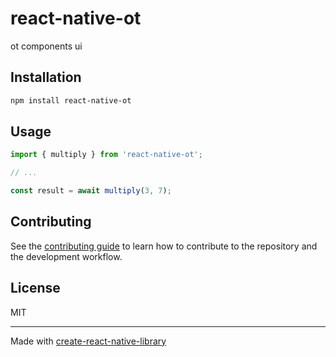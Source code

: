 # react-native-ot

ot components ui

## Installation

```sh
npm install react-native-ot
```

## Usage

```js
import { multiply } from 'react-native-ot';

// ...

const result = await multiply(3, 7);
```

## Contributing

See the [contributing guide](CONTRIBUTING.md) to learn how to contribute to the repository and the development workflow.

## License

MIT

---

Made with [create-react-native-library](https://github.com/callstack/react-native-builder-bob)
